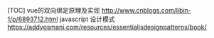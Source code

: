 [TOC]
vue的双向绑定原理及实现
http://www.cnblogs.com/libin-1/p/6893712.html
javascript 设计模式
https://addyosmani.com/resources/essentialjsdesignpatterns/book/